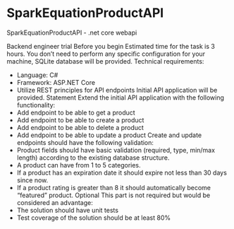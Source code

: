 # SparkEquationProductAPI
SparkEquationProductAPI - .net core webapi


Backend engineer trial
Before you begin
Estimated time for the task is 3 hours. You don’t need to perform any specific configuration for
your machine, SQLite database will be provided.
Technical requirements:
- Language: C#
- Framework: ASP.NET Core
- Utilize REST principles for API endpoints
Initial API application will be provided.
Statement
Extend the initial API application with the following functionality:
- Add endpoint to be able to get a product
- Add endpoint to be able to create a product
- Add endpoint to be able to delete a product
- Add endpoint to be able to update a product
Create and update endpoints should have the following validation:
- Product fields should have basic validation (required, type, min/max length) according to
the existing database structure.
- A product can have from 1 to 5 categories.
- If a product has an expiration date it should expire not less than 30 days since now.
- If a product rating is greater than 8 it should automatically become “featured” product.
Optional
This part is not required but would be considered an advantage:
- The solution should have unit tests
- Test coverage of the solution should be at least 80%
